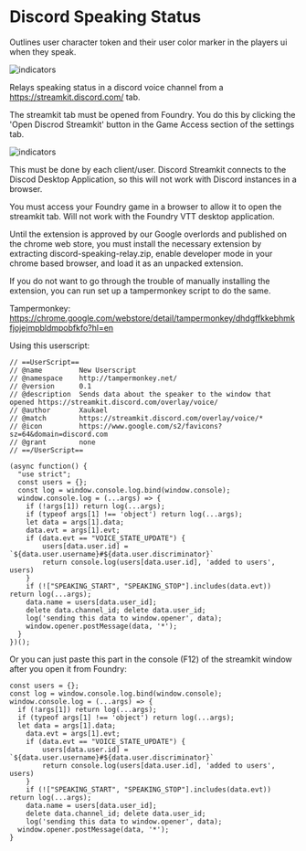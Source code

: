 # Discord Speaking Status
Outlines user character token and their user color marker in the players ui when they speak.

![indicators](https://github.com/xaukael/discord-speaking-status/blob/ba76675eb8316e94bc6fb246feaaed041ca669d0/speaking-indicators.jpg)

Relays speaking status in a discord voice channel from a https://streamkit.discord.com/ tab.

The streamkit tab must be opened from Foundry. You do this by clicking the 'Open Discrod Streamkit' button in the Game Access section of the settings tab.

![indicators](https://github.com/xaukael/discord-speaking-status/blob/6c7381110f913505221f74d2969e952d4b6b1d67/to-open-streamkit-tab.jpg)

This must be done by each client/user. Discord Streamkit connects to the Discod Desktop Application, so this will not work with Discord instances in a browser.

You must access your Foundry game in a browser to allow it to open the streamkit tab. Will not work with the Foundry VTT desktop application.

Until the extension is approved by our Google overlords and published on the chrome web store, you must install the necessary extension by extracting discord-speaking-relay.zip, enable developer mode in your chrome based browser, and load it as an unpacked extension.

If you do not want to go through the trouble of manually installing the extension, you can run set up a tampermonkey script to do the same.

Tampermonkey: https://chrome.google.com/webstore/detail/tampermonkey/dhdgffkkebhmkfjojejmpbldmpobfkfo?hl=en

Using this userscript:
````
// ==UserScript==
// @name         New Userscript
// @namespace    http://tampermonkey.net/
// @version      0.1
// @description  Sends data about the speaker to the window that opened https://streamkit.discord.com/overlay/voice/
// @author       Xaukael
// @match        https://streamkit.discord.com/overlay/voice/*
// @icon         https://www.google.com/s2/favicons?sz=64&domain=discord.com
// @grant        none
// ==/UserScript==

(async function() {
  "use strict";
  const users = {};
  const log = window.console.log.bind(window.console);
  window.console.log = (...args) => {
    if (!args[1]) return log(...args);
    if (typeof args[1] !== 'object') return log(...args);
    let data = args[1].data;
  	data.evt = args[1].evt;
  	if (data.evt == "VOICE_STATE_UPDATE") {
  		users[data.user.id] = `${data.user.username}#${data.user.discriminator}`
  		return console.log(users[data.user.id], 'added to users', users)
  	}
  	if (!["SPEAKING_START", "SPEAKING_STOP"].includes(data.evt)) return log(...args);
  	data.name = users[data.user_id];
  	delete data.channel_id; delete data.user_id;
  	log('sending this data to window.opener', data);
    window.opener.postMessage(data, '*');
  }
})();
````
Or you can just paste this part in the console (F12) of the streamkit window after you open it from Foundry:
````
const users = {};
const log = window.console.log.bind(window.console);
window.console.log = (...args) => {
  if (!args[1]) return log(...args);
  if (typeof args[1] !== 'object') return log(...args);
  let data = args[1].data;
	data.evt = args[1].evt;
	if (data.evt == "VOICE_STATE_UPDATE") {
		users[data.user.id] = `${data.user.username}#${data.user.discriminator}`
		return console.log(users[data.user.id], 'added to users', users)
	}
	if (!["SPEAKING_START", "SPEAKING_STOP"].includes(data.evt)) return log(...args);
	data.name = users[data.user_id];
	delete data.channel_id; delete data.user_id;
	log('sending this data to window.opener', data);
  window.opener.postMessage(data, '*');
}
````
